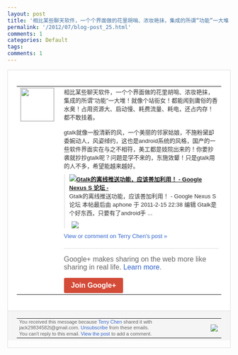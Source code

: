 ```yaml
---
layout: post
title: '相比某些聊天软件，一个个界面做的花里胡哨、浓妆艳抹，集成的所谓“功能”一大堆！就像...'
permalink: '/2012/07/blog-post_25.html'
comments: 1
categories: Default
tags: 
comments: 1
---
```

<div style="border:solid 1px #dfdfdf;color:#686868;font:13px Arial"><div style="background-color:#fff;padding:20px;"><table cellpadding="0" cellspacing="0"><tr><td style="padding-right:15px;vertical-align:top"><a href="https://plus.google.com/_/notifications/emlink?emrecipient=110200756825219614165&amp;emid=CMi0tb7BtLECFYyb5Qod7woAAA&amp;path=%2F108643996575278738906&amp;dt=1343208471487&amp;uob=8"><img height="75" src="https://lh3.googleusercontent.com/-KKRGTyJ5Bl0/AAAAAAAAAAI/AAAAAAAAEEY/jllxqER5dCk/s75-c-k-a/photo.jpg" style="border:solid 1px #cccccc;" width="75"/></a></td><td style="width:578px;color:#333;font:13px Arial;vertical-align:top;"><div style="padding-bottom:10px">相比某些聊天软件，一个个界面做的花里胡哨<wbr/>、浓妆艳抹，集成的所谓"功能"一大堆！就<wbr/>像个站街女！都能闻到庸俗的香水臭！占用资<wbr/>源大、启动慢、耗费流量、耗电，还占内存！<wbr/>都不敢挂着。<br/><br/>gtalk就像一股清新的风，<wbr/>一个美丽的邻家姑娘，不施粉黛却委婉动人，<wbr/>风姿绰约，这也是android系统的风格<wbr/>，国产的一些软件界面实在与之不相符，美工<wbr/>都是妓院出来的！你要抄袭就抄抄gtalk<wbr/>呢？问题是学不来的，东施效颦！只是gta<wbr/>lk用的人不多，希望能越来越好。</div><div style="margin-bottom:10px;padding-left:10px; border-left:2px solid #EAEAEA"><span style="margin-right:5px"><a href="http://goo.gl/z6zzc" style="zSoyz"><img border="0" src="https://images1-focus-opensocial.googleusercontent.com/gadgets/proxy?url=https://s2.googleusercontent.com/s2/favicons?domain%3Dgoo.gl&amp;container=focus&amp;gadget=a&amp;rewriteMime=image/*&amp;refresh=31536000&amp;resize_h=16"/><span style="font-weight:bold">Gtalk的离线推送功能，应该善加利用！ - Google Nexus S 论坛 -</span></a><div style="padding-bottom:10px">Gtalk的离线推送功能，应该善加利用！ - Google Nexus S 论坛  本帖最后由 aphone 于 2011-2-15 22:38 编辑 Gtalk是个好东西，只要有了andro<wbr/>id手 ...</div></span><span style="margin-right:5px"><a href="https://plus.google.com/_/notifications/emlink?emrecipient=110200756825219614165&amp;emid=CMi0tb7BtLECFYyb5Qod7woAAA&amp;path=%2F108643996575278738906%2Fposts%2F5cMvBXktMzY%3Fgpinv%3DAMIXal9FHJDAbnqqATMDJpW6bQhIrlO0faD1l1kFHhNmYePd3qvcbKS4eGtNh-pbbtyhIdhgz8YvXgTh92De5RV9NaU2zH-7g39_Lw824U5Xx1UZgpNqCJ4&amp;dt=1343208471487&amp;uob=8" style="zSoyz;"><img border="0" src="https://images2-focus-opensocial.googleusercontent.com/gadgets/proxy?url=http://passport.gfan.com/gfan_cu/data/avatar/000/23/52/56_avatar_middle.jpg&amp;container=focus&amp;gadget=a&amp;rewriteMime=image/*&amp;refresh=31536000&amp;resize_h=120" style="max-height:200px;max-width:275px"/></a></span></div><a href="https://plus.google.com/_/notifications/emlink?emrecipient=110200756825219614165&amp;emid=CMi0tb7BtLECFYyb5Qod7woAAA&amp;path=%2F108643996575278738906%2Fposts%2F5cMvBXktMzY%3Fgpinv%3DAMIXal9FHJDAbnqqATMDJpW6bQhIrlO0faD1l1kFHhNmYePd3qvcbKS4eGtNh-pbbtyhIdhgz8YvXgTh92De5RV9NaU2zH-7g39_Lw824U5Xx1UZgpNqCJ4&amp;dt=1343208471487&amp;uob=8" style="color:#3366CC;text-decoration:none;">View or comment on Terry Chen's post »</a><div style="margin-top:20px;border-top:solid 1px #dfdfdf"><div style="padding:15px 0;color:#686868;font:16px Arial;">Google+ makes sharing on the web more like sharing in real life. <a href="http://www.google.com/+/learnmore/" style="color:#3366CC;text-decoration:none;">Learn more</a>.</div><a href="https://plus.google.com/_/notifications/emlink?emrecipient=110200756825219614165&amp;emid=CMi0tb7BtLECFYyb5Qod7woAAA&amp;path=%2F%3Fgpinv%3DAMIXal9FHJDAbnqqATMDJpW6bQhIrlO0faD1l1kFHhNmYePd3qvcbKS4eGtNh-pbbtyhIdhgz8YvXgTh92De5RV9NaU2zH-7g39_Lw824U5Xx1UZgpNqCJ4&amp;dt=1343208471487&amp;uob=8" style="display:inline-block;padding:7px 15px;background-color:#d44b38; color:#fff;font-size:16px; font-weight:bold;border-radius:2px;-webkit-border-radius:2px; -moz-border-radius:2px;border:solid 1px #c43b28; white-space:nowrap;text-decoration:none">Join Google+</a></div></td></tr></table></div><div style="border-top:solid 1px #dfdfdf;padding:0 20px; background-color:#f5f5f5"><table cellpadding="0" cellspacing="0" style="height:50px"><tbody><tr><td style="vertical-align:middle;width:100%; color:#636363;font:11px Arial; line-height:120%">You received this message because <a href="https://plus.google.com/_/notifications/emlink?emrecipient=110200756825219614165&amp;emid=CMi0tb7BtLECFYyb5Qod7woAAA&amp;path=%2F108643996575278738906%3Fgpinv%3DAMIXal9FHJDAbnqqATMDJpW6bQhIrlO0faD1l1kFHhNmYePd3qvcbKS4eGtNh-pbbtyhIdhgz8YvXgTh92De5RV9NaU2zH-7g39_Lw824U5Xx1UZgpNqCJ4&amp;dt=1343208471487&amp;uob=8" style="color:#3366CC;text-decoration:none;">Terry Chen</a> shared it with jack29834582t@gmail.com. <a href="https://plus.google.com/_/notifications/emlink?emrecipient=110200756825219614165&amp;emid=CMi0tb7BtLECFYyb5Qod7woAAA&amp;path=%2F_%2Fnonplus%2Femailsettings%3Fgpinv%3DAMIXal9FHJDAbnqqATMDJpW6bQhIrlO0faD1l1kFHhNmYePd3qvcbKS4eGtNh-pbbtyhIdhgz8YvXgTh92De5RV9NaU2zH-7g39_Lw824U5Xx1UZgpNqCJ4%26est%3DADH5u8XKuMX4-nRRHS_SSr_UJd2yfFdFF-MfJuEmld4knsombnaXtX6wxenfRysrnlNPuHWlmCqdUvEY3YbmbVdu7BHKCNVzm7NWR9baiULyCAVAc29b4IRCaR2nK6U3vI8g50Qc4VE3b7pb-EzKAqTeLo8BT3PKBw&amp;dt=1343208471487&amp;uob=8" style="color:#3366CC;text-decoration:none;">Unsubscribe</a> from these emails.<br/>You can't reply to this email. <a href="https://plus.google.com/_/notifications/emlink?emrecipient=110200756825219614165&amp;emid=CMi0tb7BtLECFYyb5Qod7woAAA&amp;path=%2F108643996575278738906%2Fposts%2F5cMvBXktMzY%3Fgpinv%3DAMIXal9FHJDAbnqqATMDJpW6bQhIrlO0faD1l1kFHhNmYePd3qvcbKS4eGtNh-pbbtyhIdhgz8YvXgTh92De5RV9NaU2zH-7g39_Lw824U5Xx1UZgpNqCJ4&amp;dt=1343208471487&amp;uob=8" style="color:#3366CC;text-decoration:none;">View the post</a> to add a comment.<br/></td><td><img src="https://ssl.gstatic.com/s2/oz/images/notifications/logo/google-plus-6617a72bb36cc548861652780c9e6ff1.png"/></td></tr></tbody></table></div></div>